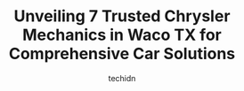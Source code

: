 ---
layout: ampstory
image: https://images.unsplash.com/photo-1577696467479-4c92df55c24a?ixlib=rb-4.0.3&ixid=MnwxMjA3fDB8MHxwaG90by1wYWdlfHx8fGVufDB8fHx8&auto=format&fit=crop&w=640&h=853&q=80
author: techidn
featured: false
description: Trust your vehicles maintenance and repairs to the 7 best Chrysler Mechanic in Waco TX, USA. With their extensive experience, cutting-edge technology, and commitment to customer satisfactio
title: Unveiling 7 Trusted Chrysler Mechanics in Waco TX for Comprehensive Car Solutions
cover:
   title: Unveiling 7 Trusted Chrysler Mechanics in Waco TX for Comprehensive Car Solutions
   subtitle: Rickpate
   background: https://images.unsplash.com/photo-1577696467479-4c92df55c24a?ixlib=rb-4.0.3&ixid=MnwxMjA3fDB8MHxwaG90by1wYWdlfHx8fGVufDB8fHx8&auto=format&fit=crop&w=640&h=853&q=80

pages: 
 - layout: thirds
   top: <h1>#1 Jesse Britts Automotive</h1>
   bottom: "<p>First time customer here. Came in this morning for an oil change. I called the day before and was advised to arrive when they opened at 7-30am, and as I had expected by 7</p>"
   background: https://www.knot35.com/toplist/wp-content/uploads/2023/06/best-chrysler-mechanic-1-in-waco-tx-1685832804.jpeg
   backgroundblur: true
 - layout: thirds
   top: <h1>#2 Freds Radiator & Auto Repair</h1>
   bottom: "<p>1726 Burnett Ave, Waco, TX 76706, United States</p>"
   background: https://www.knot35.com/toplist/wp-content/uploads/2023/06/best-chrysler-mechanic-2-in-waco-tx-1685832805.jpeg
   cta:
      link: https://www.knot35.com/toplist/unveiling-7-trusted-chrysler-mechanics-in-waco-tx-for-comprehensive-car-solutions/
      text: Unveiling 7 Trusted Chrysler Mechanics in Waco TX for Comprehensive Car Solutions
 - layout: thirds
   top: <h1>#3 Kish Complete Car Care Center</h1>
   bottom: "<p>5300 Franklin Ave, Waco, TX 76710, United States</p>"
   background: https://www.knot35.com/toplist/wp-content/uploads/2023/06/best-chrysler-mechanic-3-in-waco-tx-1685832805.jpeg
   cta:
      link: https://www.knot35.com/toplist/unveiling-7-trusted-chrysler-mechanics-in-waco-tx-for-comprehensive-car-solutions/
      text: Unveiling 7 Trusted Chrysler Mechanics in Waco TX for Comprehensive Car Solutions
 - layout: thirds
   top: <h1>#4 Mobile Mechanic Services LLC</h1>
   bottom: "<p>2405 J J Flewellen Rd, Waco, TX 76704, United States</p>"
   background: https://images.unsplash.com/photo-1524169358666-79f22534bc6e?ixlib=rb-4.0.3&ixid=MnwxMjA3fDB8MHxwaG90by1wYWdlfHx8fGVufDB8fHx8&auto=format&fit=crop&w=640&h=853&q=80
   cta:
      link: https://www.knot35.com/toplist/unveiling-7-trusted-chrysler-mechanics-in-waco-tx-for-comprehensive-car-solutions/
      text: Unveiling 7 Trusted Chrysler Mechanics in Waco TX for Comprehensive Car Solutions
 - layout: thirds
   top: <h1>#5 CMP Auto Repair</h1>
   bottom: "<p>321 N Loop Dr, Waco, TX 76705, United States</p>"
   background: https://images.unsplash.com/photo-1488554378835-f7acf46e6c98?ixlib=rb-4.0.3&ixid=MnwxMjA3fDB8MHxwaG90by1wYWdlfHx8fGVufDB8fHx8&auto=format&fit=crop&w=640&h=853&q=80
   cta:
      link: https://www.knot35.com/toplist/unveiling-7-trusted-chrysler-mechanics-in-waco-tx-for-comprehensive-car-solutions/
      text: Unveiling 7 Trusted Chrysler Mechanics in Waco TX for Comprehensive Car Solutions
 - layout: thirds
   top: <h1>#6 Perales Brothers Automotive</h1>
   bottom: "<p>1125 Austin Ave, Waco, TX 76701, United States</p>"
   background: https://images.unsplash.com/photo-1613843873231-1447db182f97?ixlib=rb-4.0.3&ixid=MnwxMjA3fDB8MHxwaG90by1wYWdlfHx8fGVufDB8fHx8&auto=format&fit=crop&w=640&h=853&q=80
   cta:
      link: https://www.knot35.com/toplist/unveiling-7-trusted-chrysler-mechanics-in-waco-tx-for-comprehensive-car-solutions/
      text: Unveiling 7 Trusted Chrysler Mechanics in Waco TX for Comprehensive Car Solutions
 - layout: thirds
   top: <h1>#7 Advanced Car Care Center</h1>
   bottom: "<p>609 Towne Oaks Dr, Waco, TX 76710, United States</p>"
   background: https://images.unsplash.com/photo-1553949345-eb786bb3f7ba?ixlib=rb-4.0.3&ixid=MnwxMjA3fDB8MHxwaG90by1wYWdlfHx8fGVufDB8fHx8&auto=format&fit=crop&w=640&h=853&q=80
   cta:
      link: https://www.knot35.com/toplist/unveiling-7-trusted-chrysler-mechanics-in-waco-tx-for-comprehensive-car-solutions/
      text: Unveiling 7 Trusted Chrysler Mechanics in Waco TX for Comprehensive Car Solutions
 - layout: thirds
   middle: Continue reading...
   background: https://images.unsplash.com/photo-1608411404720-c8f0417bcdba?ixlib=rb-4.0.3&ixid=MnwxMjA3fDB8MHxwaG90by1wYWdlfHx8fGVufDB8fHx8&auto=format&fit=crop&w=640&h=853&q=80
   cta:
      link: https://www.knot35.com/toplist/unveiling-7-trusted-chrysler-mechanics-in-waco-tx-for-comprehensive-car-solutions/
      text: Unveiling 7 Trusted Chrysler Mechanics in Waco TX for Comprehensive Car Solutions
      
---